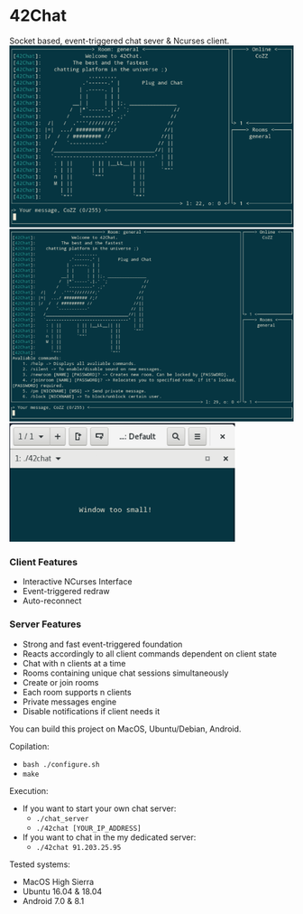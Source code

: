 # 42Chat
Socket based, event-triggered chat sever & Ncurses client.
![Basic interface](https://github.com/CoZZmOnAvT/42chat/blob/master/screenshots/42Chat_1.png?raw=true)
![Avaliable commands](https://github.com/CoZZmOnAvT/42chat/blob/master/screenshots/42Chat_2.png?raw=true)
![Minimum size](https://github.com/CoZZmOnAvT/42chat/blob/master/screenshots/42Chat_3.png?raw=true)

### Client Features

- Interactive NCurses Interface
- Event-triggered redraw
- Auto-reconnect

### Server Features

- Strong and fast event-triggered foundation
- Reacts accordingly to all client commands dependent on client state
- Chat with n clients at a time
- Rooms containing unique chat sessions simultaneously
- Create or join rooms
- Each room supports n clients
- Private messages engine
- Disable notifications if client needs it

You can build this project on MacOS, Ubuntu/Debian, Android.

Copilation:
  - `bash ./configure.sh`
  - `make`

Execution:
  - If you want to start your own chat server:
    - `./chat_server`
    - `./42chat [YOUR_IP_ADDRESS]`
  - If you want to chat in the my dedicated server:
    - `./42chat 91.203.25.95`

Tested systems:
  - MacOS High Sierra
  - Ubuntu 16.04 & 18.04
  - Android 7.0 & 8.1

